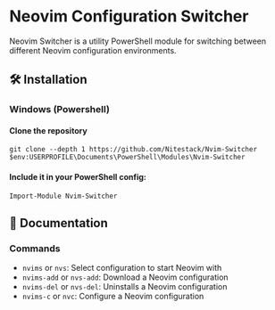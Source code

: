 # Neovim Configuration Switcher

Neovim Switcher is a utility PowerShell module for switching between different Neovim configuration environments.

## 🛠️ Installation

### Windows (Powershell)

#### Clone the repository

```pwsh
git clone --depth 1 https://github.com/Nitestack/Nvim-Switcher $env:USERPROFILE\Documents\PowerShell\Modules\Nvim-Switcher
```

#### Include it in your PowerShell config:

```pwsh
Import-Module Nvim-Switcher
```

## 📖 Documentation

### Commands

- `nvims` or `nvs`: Select configuration to start Neovim with
- `nvims-add` or `nvs-add`: Download a Neovim configuration
- `nvims-del` or `nvs-del`: Uninstalls a Neovim configuration
- `nvims-c` or `nvc`: Configure a Neovim configuration
